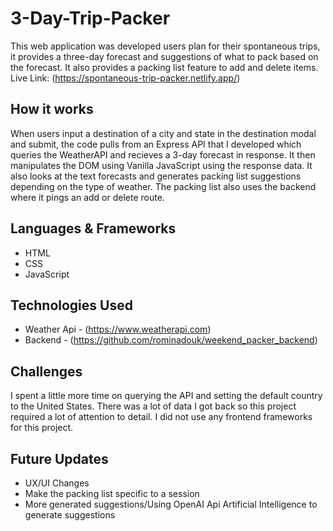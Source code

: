 # 3-Day-Trip-Packer
This web application was developed users plan for their spontaneous trips, it provides a three-day forecast and suggestions of what to pack based on the forecast. It also provides a packing list feature to add and delete items. 
Live Link: (https://spontaneous-trip-packer.netlify.app/)

## How it works 
 When users input a destination of a city and state in the destination modal and submit, the code pulls from an Express API that I developed which queries the WeatherAPI and recieves a 3-day forecast in response. It then manipulates the DOM using Vanilla JavaScript using the response data. It also looks at the text forecasts and generates packing list suggestions depending on the type of weather. The packing list also uses the backend where it pings an add or delete route.

## Languages & Frameworks
  * HTML
  * CSS
  * JavaScript
## Technologies Used
 * Weather Api - (https://www.weatherapi.com)
 * Backend - (https://github.com/rominadouk/weekend_packer_backend)

## Challenges
  I spent a little more time on querying the API and setting the default country to the United States. There was a lot of data I got back so this project required a lot of attention to detail. I did not use any frontend frameworks for this project.

## Future Updates
  * UX/UI Changes
  * Make the packing list specific to a session
  * More generated suggestions/Using OpenAI Api Artificial Intelligence to generate suggestions

